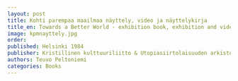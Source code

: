 ```yaml
---
layout: post
title: Kohti parempaa maailmaa näyttely, video ja näyttelykirja
title_en: Towards a Better World - exhibition book, exhibition and video on the Finnish Utopian Emigration
image: kpmnayttely.jpg
order: 
published: Helsinki 1984
publisher: Kristillinen kulttuuriliitto & Utopiasiirtolaisuuden arkisto & Sosiomedia Oy
authors: Teuvo Peltoniemi
categories: Books
---
```



